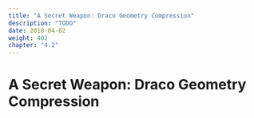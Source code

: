 ```yaml
---
title: "A Secret Weapon: Draco Geometry Compression"
description: "TODO"
date: 2018-04-02
weight: 402
chapter: "4.2"
---
```


# A Secret Weapon: Draco Geometry Compression

